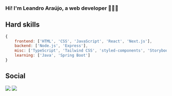 ### Hi! I'm Leandro Araújo, a web developer 👨🏻‍💻

## Hard skills
```Javascript
{
    frontend: ['HTML', 'CSS', 'JavaScript', 'React', 'Next.js'],
    backend: ['Node.js', 'Express'],
    misc: ['TypeScript', 'Tailwind CSS', 'styled-components', 'Storybook', 'GraphQL', 'Firebase', 'Docker'],
    learning: ['Java', 'Spring Boot']
}
```

## Social
<a href="https://www.linkedin.com/in/leandroaraujowm/"><img src="https://img.shields.io/badge/-LinkedIn-%230077B5?style=for-the-badge&logo=linkedin&logoColor=white" target="_blank"></a> 
<a href="mailto:leandro.araujowm@gmail.com"><img src="https://img.shields.io/badge/-Email-red?style=for-the-badge&logo=gmail&logoColor=white" target="_blank"></a> 

<!--
<div align="center">
    <img height="180em" src="https://github-readme-stats.vercel.app/api?username=redfire314&show_icons=true&theme=react&include_all_commits=true&count_private=true" />
    <img height="180em" src="https://github-readme-stats.vercel.app/api/top-langs/?username=redfire314&langs_count=3&theme=react" />
</div>
-->
